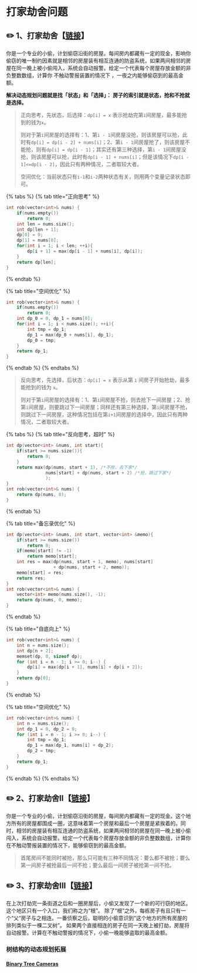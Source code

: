 # 打家劫舍问题

## :pencil2: 1、**打家劫舍【**[**链接**](https://leetcode-cn.com/problems/house-robber/)**】**

你是一个专业的小偷，计划偷窃沿街的房屋。每间房内都藏有一定的现金，影响你偷窃的唯一制约因素就是相邻的房屋装有相互连通的防盗系统，如果两间相邻的房屋在同一晚上被小偷闯入，系统会自动报警。给定一个代表每个房屋存放金额的非负整数数组，计算你 不触动警报装置的情况下 ，一夜之内能够偷窃到的最高金额。

&#x20;**解决动态规划问题就是找「状态」和「选择」：** **房子的索引就是状态，抢和不抢就是选择。**

> 正向思考，先状态，后选择：`dp[i] = x` 表示抢劫完第`i`间房屋，最多能抢到的钱为`x`。
>
> 则对于第`i`间房屋的选择有：1、第`i - 1`间房屋没抢，则该房屋可以抢，此时有`dp[i] = dp[i - 2] + nums[i]`；2、第`i - 1`间房屋抢了，则该房屋不能抢，则有`dp[i] = dp[i - 1]`；其实还有第三种选择，第`i - 1`间房屋没抢，则该房屋可以抢，此时有`dp[i - 1] + nums[i]`；但是该情况下`dp[i - 1]<=dp[i - 2]`，因此只有两种情况，二者取较大者。
>
> 空间优化：当前状态只有`i-1`和`i-2`两种状态有关，则用两个变量记录状态即可。

{% tabs %}
{% tab title="正向思考" %}
```cpp
int rob(vector<int>& nums) {
    if(nums.empty())
        return 0;
    int len = nums.size();
    int dp[len + 1];
    dp[0] = 0;
    dp[1] = nums[0];
    for(int i = 1; i < len; ++i){
        dp[i + 1] = max(dp[i - 1] + nums[i], dp[i]);
    }
    return dp[len];
}
```
{% endtab %}

{% tab title="空间优化" %}
```cpp
int rob(vector<int>& nums) {
    if(nums.empty())
        return 0;
    int dp_0 = 0, dp_1 = nums[0];
    for(int i = 1; i < nums.size(); ++i){
        int tmp = dp_1;
        dp_1 = max(dp_0 + nums[i], dp_1);
        dp_0 = tmp;
    }
    return dp_1;
}
```
{% endtab %}
{% endtabs %}

> 反向思考，先选择，后状态：`dp[i] = x` 表示从第 `i` 间房子开始抢劫，最多能抢到的钱为 `x`。
>
> 则对于第`i`间房屋的选择有：1、第`i`间房屋不抢，则去抢下一间房屋；2、抢第`i`间房屋，则要跳过下一间房屋；同样还有第三种选择，第`i`间房屋不抢，则跳过下一间房屋，这种情况包括在第`i+1`间房屋的选择中，因此只有两种情况，二者取较大者。

{% tabs %}
{% tab title="反向思考，超时" %}
```cpp
int dp(vector<int> &nums, int start){
    if(start >= nums.size()){
        return 0;
    }
    return max(dp(nums, start + 1), /*不抢，去下家*/
               nums[start] + dp(nums, start + 2) /*抢，跳过下家*/
               );
}
int rob(vector<int>& nums) {
    return dp(nums, 0);
}
```
{% endtab %}

{% tab title="备忘录优化" %}
```cpp
int dp(vector<int> &nums, int start, vector<int> &memo){
    if(start >= nums.size())
        return 0;
    if(memo[start] != -1)
        return memo[start];
    int res = max(dp(nums, start + 1, memo), nums[start] 
                  + dp(nums, start + 2, memo));
    memo[start] = res;
    return res;
}
int rob(vector<int>& nums) {
    vector<int> memo(nums.size(), -1);
    return dp(nums, 0, memo);
}
```
{% endtab %}

{% tab title="自底向上" %}
```cpp
int rob(vector<int>& nums) {
    int n = nums.size();
    int dp[n + 2];
    memset(dp, 0, sizeof dp);
    for (int i = n - 1; i >= 0; i--) {
        dp[i] = max(dp[i + 1], nums[i] + dp[i + 2]);
    }
    return dp[0];
}
```
{% endtab %}

{% tab title="空间优化" %}
```cpp
int rob(vector<int>& nums) {
    int n = nums.size();
    int dp_1 = 0, dp_2 = 0;
    for (int i = n - 1; i >= 0; i--) {
        int tmp = dp_1;
        dp_1 = max(dp_1, nums[i] + dp_2);
        dp_2 = tmp;
    }
    return dp_1;
}
```
{% endtab %}
{% endtabs %}

## :pencil2: 2、打家劫舍II【[链接](https://leetcode-cn.com/problems/house-robber-ii/)】

你是一个专业的小偷，计划偷窃沿街的房屋，每间房内都藏有一定的现金。这个地方所有的房屋都围成一圈，这意味着第一个房屋和最后一个房屋是紧挨着的。同时，相邻的房屋装有相互连通的防盗系统，如果两间相邻的房屋在同一晚上被小偷闯入，系统会自动报警。给定一个代表每个房屋存放金额的非负整数数组，计算你在不触动警报装置的情况下，能够偷窃到的最高金额。

> 首尾房间不能同时被抢，那么只可能有三种不同情况：要么都不被抢；要么第一间房子被抢最后一间不抢；要么最后一间房子被抢第一间不抢。



## :pencil2: 3、打家劫舍III【[链接](https://leetcode-cn.com/problems/house-robber-iii/)】

在上次打劫完一条街道之后和一圈房屋后，小偷又发现了一个新的可行窃的地区。这个地区只有一个入口，我们称之为“根”。 除了“根”之外，每栋房子有且只有一个“父“房子与之相连。一番侦察之后，聪明的小偷意识到“这个地方的所有房屋的排列类似于一棵二叉树”。 如果两个直接相连的房子在同一天晚上被打劫，房屋将自动报警。计算在不触动警报的情况下，小偷一晚能够盗取的最高金额。

### 树结构的动态规划拓展

#### [**Binary Tree Cameras**](https://leetcode-cn.com/problems/binary-tree-cameras/)

####
